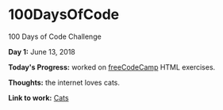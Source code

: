 # 100DaysOfCode
100 Days of Code Challenge

**Day 1:** June 13, 2018 

**Today's Progress:** worked on [freeCodeCamp](https://learn.freecodecamp.org/) HTML exercises.

**Thoughts:** the internet loves cats.

**Link to work:** [Cats](https://github.com/Murixum1102/100DaysOfCode/blob/master/Progress/Day%201)

